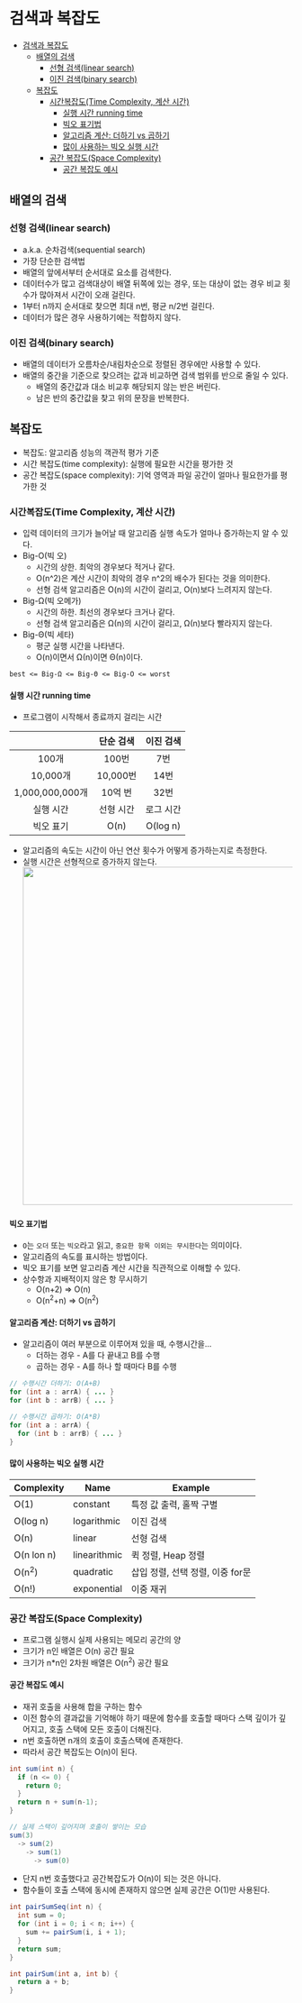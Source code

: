 # 검색과 복잡도

- [검색과 복잡도](#검색과-복잡도)
  - [배열의 검색](#배열의-검색)
    - [선형 검색(linear search)](#선형-검색linear-search)
    - [이진 검색(binary search)](#이진-검색binary-search)
  - [복잡도](#복잡도)
    - [시간복잡도(Time Complexity, 계산 시간)](#시간복잡도time-complexity-계산-시간)
      - [실행 시간 running time](#실행-시간-running-time)
      - [빅오 표기법](#빅오-표기법)
      - [알고리즘 계산: 더하기 vs 곱하기](#알고리즘-계산-더하기-vs-곱하기)
      - [많이 사용하는 빅오 실행 시간](#많이-사용하는-빅오-실행-시간)
    - [공간 복잡도(Space Complexity)](#공간-복잡도space-complexity)
      - [공간 복잡도 예시](#공간-복잡도-예시)

## 배열의 검색

### 선형 검색(linear search)

- a.k.a. 순차검색(sequential search)
- 가장 단순한 검색법
- 배열의 앞에서부터 순서대로 요소를 검색한다.
- 데이터수가 많고 검색대상이 배열 뒤쪽에 있는 경우, 또는 대상이 없는 경우 비교 횟수가 많아져서 시간이 오래 걸린다.
- 1부터 n까지 순서대로 찾으면 최대 n번, 평균 n/2번 걸린다.
- 데이터가 많은 경우 사용하기에는 적합하지 않다.

### 이진 검색(binary search)

- 배열의 데이터가 오름차순/내림차순으로 정렬된 경우에만 사용할 수 있다.
- 배열의 중간을 기준으로 찾으려는 값과 비교하면 검색 범위를 반으로 줄일 수 있다.
  - 배열의 중간값과 대소 비교후 해당되지 않는 반은 버린다.
  - 남은 반의 중간값을 찾고 위의 문장을 반복한다.

## 복잡도

- 복잡도: 알고리즘 성능의 객관적 평가 기준
- 시간 복잡도(time complexity): 실행에 필요한 시간을 평가한 것
- 공간 복잡도(space complexity): 기억 영역과 파일 공간이 얼마나 필요한가를 평가한 것

### 시간복잡도(Time Complexity, 계산 시간)

- 입력 데이터의 크기가 늘어날 때 알고리즘 실행 속도가 얼마나 증가하는지 알 수 있다.
- Big-O(빅 오)
  - 시간의 상한. 최악의 경우보다 적거나 같다.
  - O(n^2)은 계산 시간이 최악의 경우 n^2의 배수가 된다는 것을 의미한다.
  - 선형 검색 알고리즘은 O(n)의 시간이 걸리고, O(n)보다 느려지지 않는다.
- Big-Ω(빅 오메가)
  - 시간의 하한. 최선의 경우보다 크거나 같다.
  - 선형 검색 알고리즘은 Ω(n)의 시간이 걸리고, Ω(n)보다 빨라지지 않는다.
- Big-Θ(빅 세타)
  - 평군 실행 시간을 나타낸다.
  - O(n)이면서 Ω(n)이면 Θ(n)이다.

```text
best <= Big-Ω <= Big-Θ <= Big-O <= worst
```

#### 실행 시간 running time

- 프로그램이 시작해서 종료까지 걸리는 시간

|| 단순 검색 | 이진 검색 |
|:---:|:---:|:---:|
| 100개 | 100번 | 7번 |
| 10,000개 | 10,000번 | 14번 |
| 1,000,000,000개 | 10억 번 | 32번 |
|실행 시간| 선형 시간 | 로그 시간 |
|빅오 표기| O(n) | O(log n) |

- 알고리즘의 속도는 시간이 아닌 연산 횟수가 어떻게 증가하는지로 측정한다.
- 실행 시간은 선형적으로 증가하지 않는다.  
  <img width="600px" src="https://upload.wikimedia.org/wikipedia/commons/thumb/7/7e/Comparison_computational_complexity.svg/1280px-Comparison_computational_complexity.svg.png">

#### 빅오 표기법

- `O`는 `오더` 또는 `빅오`라고 읽고, `중요한 항목 이외는 무시한다`는 의미이다.
- 알고리즘의 속도를 표시하는 방법이다.
- 빅오 표기를 보면 알고리즘 계산 시간을 직관적으로 이해할 수 있다.
- 상수항과 지배적이지 않은 항 무시하기
  - O(n+2) => O(n)
  - O(n<sup>2</sup>+n) => O(n<sup>2</sup>)

#### 알고리즘 계산: 더하기 vs 곱하기

- 알고리즘이 여러 부분으로 이루어져 있을 때, 수행시간을...
  - 더하는 경우 - A를 다 끝내고 B를 수행
  - 곱하는 경우 - A를 하나 할 때마다 B를 수행

```java
// 수행시간 더하기: O(A+B)
for (int a : arrA) { ... }
for (int b : arrB) { ... }

// 수행시간 곱하기: O(A*B)
for (int a : arrA) {
  for (int b : arrB) { ... }
}
```

#### 많이 사용하는 빅오 실행 시간

| Complexity | Name | Example |
|---|---|---|
| O(1) | constant | 특정 값 출력, 홀짝 구별 |
| O(log n) | logarithmic | 이진 검색 |
| O(n) | linear | 선형 검색 |
| O(n lon n) | linearithmic | 퀵 정렬, Heap 정렬 |
| O(n<sup>2</sup>) | quadratic | 삽입 정렬, 선택 정렬, 이중 for문 |
| O(n!) | exponential | 이중 재귀 |

### 공간 복잡도(Space Complexity)

- 프로그램 실행시 실제 사용되는 메모리 공간의 양
- 크기가 n인 배열은 O(n) 공간 필요
- 크기가 n*n인 2차원 배열은 O(n<sup>2</sup>) 공간 필요

#### 공간 복잡도 예시

- 재귀 호출을 사용해 합을 구하는 함수
- 이전 함수의 결과값을 기억해야 하기 때문에 함수를 호출할 때마다 스택 깊이가 깊어지고, 호출 스택에 모든 호출이 더해진다.
- n번 호출하면 n개의 호출이 호출스택에 존재한다.
- 따라서 공간 복잡도는 O(n)이 된다.

```java
int sum(int n) {
  if (n <= 0) {
    return 0;
  }
  return n + sum(n-1);
}

// 실제 스택이 깊어지며 호출이 쌓이는 모습
sum(3)
  -> sum(2)
    -> sum(1)
      -> sum(0)
```

- 단지 n번 호출했다고 공간복잡도가 O(n)이 되는 것은 아니다.
- 함수들이 호출 스택에 동시에 존재하지 않으면 실제 공간은 O(1)만 사용된다.

```java
int pairSumSeq(int n) {
  int sum = 0;
  for (int i = 0; i < n; i++) {
    sum += pairSum(i, i + 1);
  }
  return sum;
}

int pairSum(int a, int b) {
  return a + b;
}
```
